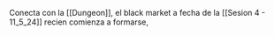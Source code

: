 Conecta con la [[Dungeon]], el black market a fecha de la [[Sesion 4 - 11_5_24]] recien comienza a formarse, 